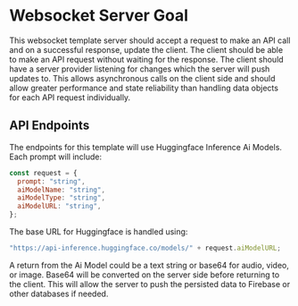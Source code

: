 # Websocket Server Goal

This websocket template server should accept a request to make an API call and on a successful response, update the client. The client should be able to make an API request without waiting for the response. The client should have a server provider listening for changes which the server will push updates to. This allows asynchronous calls on the client side and should allow greater performance and state reliability than handling data objects for each API request individually.

## API Endpoints

The endpoints for this template will use Huggingface Inference Ai Models. Each prompt will include:

```js
const request = {
  prompt: "string",
  aiModelName: "string",
  aiModelType: "string",
  aiModelURL: "string",
};
```

The base URL for Huggingface is handled using:

```js
"https://api-inference.huggingface.co/models/" + request.aiModelURL;
```

A return from the Ai Model could be a text string or base64 for audio, video, or image. Base64 will be converted on the server side before returning to the client. This will allow the server to push the persisted data to Firebase or other databases if needed.
